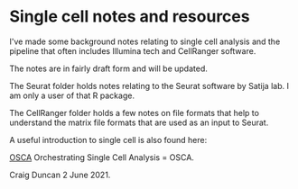 # Single cell notes and resources

I've made some background notes relating to single cell analysis and the pipeline that often includes Illumina tech and CellRanger software.

The notes are in fairly draft form and will be updated.

The Seurat folder holds notes relating to the Seurat software by Satija lab.  I am only a user of that R package.

The CellRanger folder holds a few notes on file formats that help to understand the matrix file formats that are used as an input to Seurat.

A useful introduction to single cell is also found here:

[OSCA](https://osca.bioconductor.org/learning-r-and-more.html#the-benefits-of-r-and-bioconductor)
Orchestrating Single Cell Analysis = OSCA.

Craig Duncan
2 June 2021.